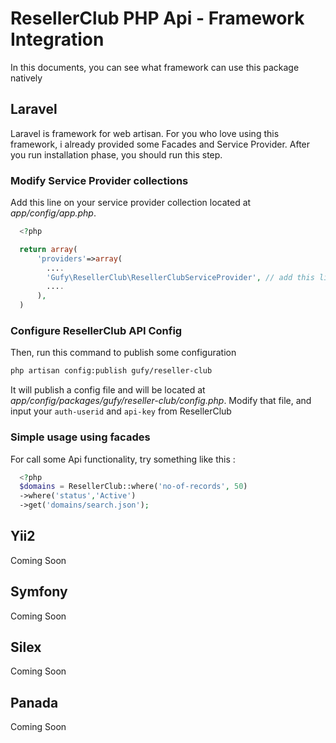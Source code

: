 # ResellerClub PHP Api - Framework Integration
In this documents, you can see what framework can use this package natively

## Laravel

Laravel is framework for web artisan. For you who love using this framework, i already provided some Facades and Service Provider. After you run installation phase, you should run this step.

### Modify Service Provider collections

Add this line on your service provider collection located at *app/config/app.php*.

```php
  <?php

  return array(
      'providers'=>array(
        ....
        'Gufy\ResellerClub\ResellerClubServiceProvider', // add this line only
        ....
      ),
  )
```

### Configure ResellerClub API Config

Then, run this command to publish some configuration
```bash
php artisan config:publish gufy/reseller-club
```

It will publish a config file and will be located at *app/config/packages/gufy/reseller-club/config.php*. Modify that file, and input your `auth-userid` and `api-key` from ResellerClub

### Simple usage using facades

For call some Api functionality, try something like this :

```php
  <?php
  $domains = ResellerClub::where('no-of-records', 50)
  ->where('status','Active')
  ->get('domains/search.json');
```


## Yii2

Coming Soon


## Symfony
Coming Soon

## Silex
Coming Soon

## Panada
Coming Soon
